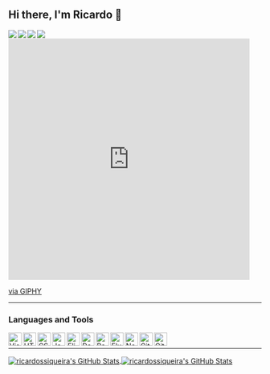 <link href="style.css" rel="stylesheet" />

## Hi there, I'm Ricardo 👋

[]()

[<img align="left" src="https://img.shields.io/badge/-Linkedin-blue?style=flat-square&logo=Linkedin&logoColor=white&link=https://www.linkedin.com/in/ricardo-santos-siqueira-1aaa1618b/" />](https://img.shields.io/badge/--blue?style=flat-square&logo=Linkedin&logoColor=white&link=https://www.linkedin.com/in/ricardo-santos-siqueira-1aaa1618b/)

<img align="left" src="https://img.shields.io/badge/- ricardosantossiqueira@poli.ufrj.br -red?style=flat-square&logo=Gmail&logoColor=white&" />

[<img align="left" src="https://img.shields.io/badge/- Github-black?style=flat-square&logo=Github&logoColor=white&link=https://github.com/ricardossiqueira/" />](https://github.com/ricardossiqueira/)


[<img align="left" src="https://img.shields.io/badge/-Whatsapp-green?style=flat-square&logo=whatsapp&logoColor=white&link=https://wa.me/5521989491661" />](https://wa.me/5521989491661)

<br/>

<iframe src="https://giphy.com/embed/VekcnHOwOI5So" width="480" height="480" frameBorder="0" class="giphy-embed" allowFullScreen></iframe><p><a href="https://giphy.com/gifs/digital-VekcnHOwOI5So">via GIPHY</a></p>

<hr/>

### Languages and Tools

<img align="left" alt="Visual Studio Code" width="26px" src="https://simpleicons.org/icons/visualstudiocode.svg"/>
<img align="left" alt="HTML5" width="26px" src="https://simpleicons.org/icons/html5.svg" />
<img align="left" alt="CSS3" width="26px" src="https://simpleicons.org/icons/css3.svg" />
<img align="left" alt="JavaScript" width="26px" src="https://simpleicons.org/icons/javascript.svg" />
<img align="left" alt="Elixir" width="26px" src="https://simpleicons.org/icons/elixir.svg" />
<img align="left" alt="Dart" width="26px" src="https://simpleicons.org/icons/dart.svg" />
<img align="left" alt="React and React Native" width="26px" src="https://simpleicons.org/icons/react.svg"/>
<img align="left" alt="Flutter" width="26px" src="https://simpleicons.org/icons/flutter.svg" />
<img align="left" alt="Node.js" width="26px" src="https://simpleicons.org/icons/node-dot-js.svg" />
<img align="left" alt="Git" width="26px" src="https://simpleicons.org/icons/git.svg" />
<img align="left" alt="GitHub" width="26px" src="https://simpleicons.org/icons/github.svg" />

<br/>
<hr/>

<a href="https://github.com/anuraghazra/github-readme-stats">
  <img  align="center"  alt="ricardossiqueira's GitHub Stats"  src="https://github-readme-stats.codestackr.vercel.app/api?username=ricardossiqueira&show_icons=true&hide_border=true&count_private=true&hide=stars" />
</a>

<a href="https://github.com/anuraghazra/github-readme-stats">
  <img  align="center"  alt="ricardossiqueira's GitHub Stats"  src="https://github-readme-stats.vercel.app/api/top-langs/?username=ricardossiqueira&layout=compact&hide_border=true" />
</a>
